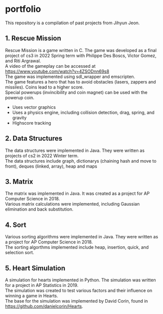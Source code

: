 # portfolio

This repository is a compilation of past projects from Jihyun Jeon.  

## 1. Rescue Mission

Rescue Mission is a game written in C. The game was developed as a final project of cs3 in 2022 Spring term with Philippe Des Boscs, Victor Gomez, and Riti Argrawal.    
A video of the gameplay can be accessed at https://www.youtube.com/watch?v=4ZSODnn69s8     
The game was implemented using sdl_wrapper and emscripten.   
The game features a hero that has to avoid obstacles (lasers, zappers and missiles). Coins lead to a higher score.    
Special powerups (invincibility and coin magnet) can be used with the powerup coin.  

- Uses vector graphics   
- Uses a physics engine, including collision detection, drag, spring, and gravity    
- Highscore tracking   

## 2. Data Structures

The data structures were implemented in Java. They were written as projects of cs2 in 2022 Winter term.   
The data structures include graph, dictionarys (chaining hash and move to front), deques (linked, array), heap and maps    

## 3. Matrix    

The matrix was implemented in Java. It was created as a project for AP Computer Science in 2018.     
Various matrix calculations were implemented, including Gaussian elimination and back substitution.    

## 4. Sort

Various sorting algorithms were implemented in Java. They were written as a project for AP Computer Science in 2018.     
The sorting algorthms implemented include heap, insertion, quick, and selection sort.    

## 5. Heart Simulation    

A simulation for hearts implemented in Python. The simulation was written for a project in AP Statistics in 2019.   
The simulation was created to test various factors and their influence on winning a game in Hearts.    
The base for the simulation was implemented by David Corin, found in https://github.com/danielcorin/Hearts.    
